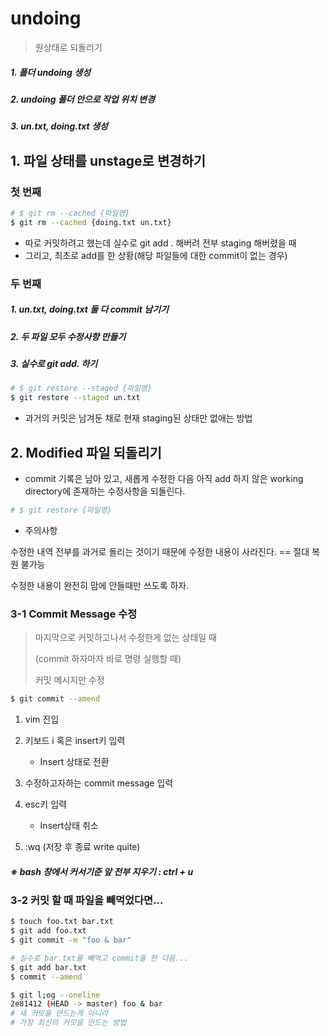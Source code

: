 # undoing

> 원상태로 되돌리기

##### 1. 폴더 undoing 생성

##### 2. undoing 폴더 안으로 작업 위치 변경

##### 3. un.txt, doing.txt 생성



## 1. 파일 상태를 unstage로 변경하기

### 첫 번째

```bash
# $ git rm --cached {파일명}
$ git rm --cached {doing.txt un.txt}
```

- 따로 커밋하려고 했는데 실수로 git add . 해버려 전부 staging 해버렸을 때
- 그리고, 최초로 add를 한 상황(해당 파일들에 대한 commit이 없는 경우)



### 두 번째

##### 1. un.txt, doing.txt 둘 다 commit 남기기

##### 2. 두 파일 모두 수정사항 만들기

##### 3. 실수로 git add. 하기

```bash
# $ git restore --staged {파일명} 
$ git restore --staged un.txt
```

- 과거의 커밋은 남겨둔 채로 현재 staging된 상태만 없애는 방법



## 2. Modified 파일 되돌리기

- commit 기록은 남아 있고, 새롭게 수정한 다음 아직 add 하지 않은 working directory에 존재하는 수정사항을 되돌린다.

```bash
# $ git restore {파일명}

```

- 주의사항

수정한 내역 전부를 과거로 돌리는 것이기 때문에 수정한 내용이 사라진다. == 절대 복원 불가능 

수정한 내용이 완전히 맘에 안들때만 쓰도록 하자.



### 3-1 Commit Message 수정

> 마지막으로 커밋하고나서 수정한게 없는 상태일 때
>
> (commit 하자마자 바로 명령 실행할 때)
>
> 커밋 메시지만 수정

```bash
$ git commit --amend
```

1. vim 진입

2. 키보드 i 혹은 insert키 입력
   - Insert 상태로 전환
3. 수정하고자하는 commit message 입력
4. esc키 입력
   - Insert상태 취소
5. :wq (저장 후 종료 write quite)



##### ※ bash 창에서 커서기준 앞 전부 지우기 : ctrl + u



### 3-2 커밋 할 때 파일을 빼먹었다면...

```bash
$ touch foo.txt bar.txt
$ git add foo.txt
$ git commit -m "foo & bar"

# 실수로 bar.txt를 빼먹고 commit을 한 다음...
$ git add bar.txt
$ commit --amend

$ git l;og --oneline
2e81412 (HEAD -> master) foo & bar
# 새 커밋을 만드는게 아니라
# 가장 최신의 커밋을 만드는 방법
```




